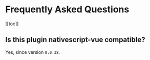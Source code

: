 # Frequently Asked Questions

[[toc]]

## Is this plugin nativescript-vue compatible?

Yes, since version `0.0.38`.
